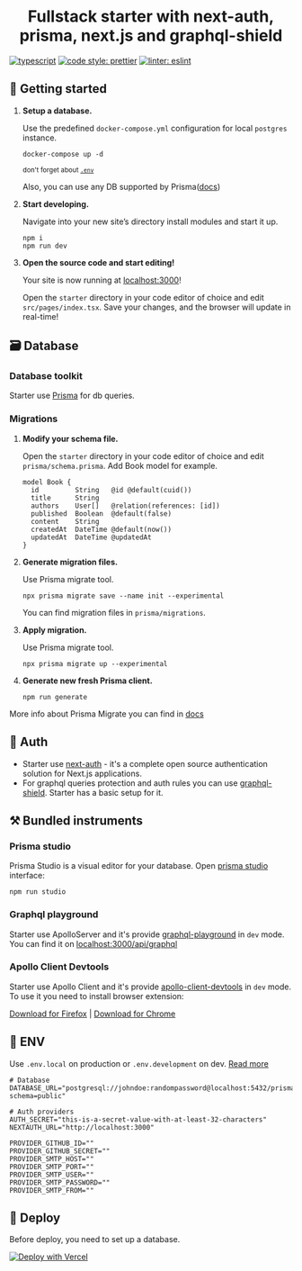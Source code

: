 <h1 align="center">
  Fullstack starter with next-auth, prisma, next.js and graphql-shield
</h1>

[![typescript](https://img.shields.io/badge/typescript-3178c6.svg?style=flat-square)](https://github.com/microsoft/TypeScript)
[![code style: prettier](https://img.shields.io/badge/code_style-prettier-ff69b4.svg?style=flat-square)](https://github.com/prettier/prettier)
[![linter: eslint](https://img.shields.io/badge/linter-eslint-4B32C3.svg?style=flat-square)](https://github.com/eslint/eslint)

## 🚀 Getting started

1.  **Setup a database.**

    Use the predefined `docker-compose.yml` configuration for local `postgres` instance.

    ```shell
    docker-compose up -d
    ```
    <sub>don't forget about [`.env`](#env)</sub>
    
    Also, you can use any DB supported by Prisma([docs](https://www.prisma.io/docs/reference/tools-and-interfaces/prisma-schema/data-sources/))
    
1.  **Start developing.**

    Navigate into your new site’s directory install modules and start it up.

    ```shell
    npm i
    npm run dev
    ```
    
1.  **Open the source code and start editing!**

    Your site is now running at [localhost:3000](http://localhost:3000)!

    Open the `starter` directory in your code editor of choice and edit `src/pages/index.tsx`. Save your changes, and the browser will update in real-time!

## 🗃️ Database

### Database toolkit

Starter use [Prisma](https://www.prisma.io/docs/) for db queries.

### Migrations

1.  **Modify your schema file.**

    Open the `starter` directory in your code editor of choice and edit `prisma/schema.prisma`. Add Book model for example.

    ```prisma
    model Book {
      id         String   @id @default(cuid())
      title      String
      authors    User[]   @relation(references: [id])
      published  Boolean  @default(false)
      content    String
      createdAt  DateTime @default(now())
      updatedAt  DateTime @updatedAt
    }
    ```
    
1.  **Generate migration files.**

    Use Prisma migrate tool.

    ```shell
    npx prisma migrate save --name init --experimental
    ```
    
    You can find migration files in `prisma/migrations`.
    
1.  **Apply migration.**

    Use Prisma migrate tool.

    ```shell
    npx prisma migrate up --experimental
    ```
    
1.  **Generate new fresh Prisma client.**

    ```shell
    npm run generate
    ```
      

More info about Prisma Migrate you can find in [docs](https://www.prisma.io/docs/reference/tools-and-interfaces/prisma-migrate)

## 🧐 Auth

- Starter use [next-auth](https://github.com/nextauthjs/next-auth) - it's a complete open source authentication solution for Next.js applications.
- For graphql queries protection and auth rules you can use [graphql-shield](https://github.com/maticzav/graphql-shield). Starter has a basic setup for it.

## ⚒️ Bundled instruments

### Prisma studio

Prisma Studio is a visual editor for your database.
Open [prisma studio](https://www.prisma.io/docs/reference/tools-and-interfaces/prisma-studio) interface:

```
npm run studio
```

### Graphql playground

Starter use ApolloServer and it's provide [graphql-playground](https://github.com/graphql/graphql-playground) in `dev` mode.
You can find it on [localhost:3000/api/graphql](http://localhost:3000/api/graphql)

### Apollo Client Devtools

Starter use Apollo Client and it's provide [apollo-client-devtools](https://github.com/apollographql/apollo-client-devtools) in `dev` mode.
To use it you need to install browser extension:

[Download for Firefox](https://addons.mozilla.org/firefox/addon/apollo-developer-tools/) | [Download for Chrome](https://chrome.google.com/webstore/detail/apollo-client-developer-t/jdkknkkbebbapilgoeccciglkfbmbnfm)


## 📜 ENV

Use `.env.local` on production or `.env.development` on dev. [Read more](https://nextjs.org/docs/basic-features/environment-variables)

```
# Database
DATABASE_URL="postgresql://johndoe:randompassword@localhost:5432/prisma?schema=public"

# Auth providers
AUTH_SECRET="this-is-a-secret-value-with-at-least-32-characters"
NEXTAUTH_URL="http://localhost:3000"

PROVIDER_GITHUB_ID=""
PROVIDER_GITHUB_SECRET=""
PROVIDER_SMTP_HOST=""
PROVIDER_SMTP_PORT=""
PROVIDER_SMTP_USER=""
PROVIDER_SMTP_PASSWORD=""
PROVIDER_SMTP_FROM=""
```

## 💫 Deploy

Before deploy, you need to set up a database.

[![Deploy with Vercel](https://vercel.com/button)](https://vercel.com/import/project?template=https://github.com/wangel13/prisma-next-auth-graphql-starter)